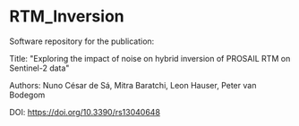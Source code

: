 # RTM_Inversion
Software repository for the publication: 

Title: "Exploring the impact of noise on hybrid inversion of PROSAIL RTM on Sentinel-2 data"

Authors: Nuno César de Sá, Mitra Baratchi, Leon Hauser, Peter van Bodegom

DOI: https://doi.org/10.3390/rs13040648
